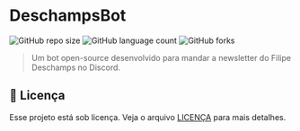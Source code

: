 # DeschampsBot

![GitHub repo size](https://img.shields.io/github/repo-size/F1NH4WK/DeschampsBot?style=for-the-badge)
![GitHub language count](https://img.shields.io/github/languages/count/F1NH4WK/DeschampsBot?style=for-the-badge)
![GitHub forks](https://img.shields.io/github/forks/F1NH4WK/DeschampsBot?style=for-the-badge)

> Um bot open-source desenvolvido para mandar a newsletter do Filipe Deschamps no Discord.

## 📝 Licença

Esse projeto está sob licença. Veja o arquivo [LICENÇA](LICENSE.md) para mais detalhes.

